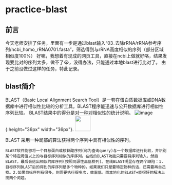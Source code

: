# practice-blast
## 前言
今天老师安排了任务，里面有一步是通过blast输入“03_去除rRNA/rRNA参考序列/ncbi_homo_rRNA0701.fasta”，筛选得到与rRNA高度相似的序列（部分区域相似度100%）
好嘛，我想着有现成的网页工具，直接在ncbi上做就好咯，结果发现要比对的序列太多，做不了😭，没得办法，只能通过本地blast进行比对了。
由于之前没做过这样的任务，特此记录。
## blast简介
BLAST（Basic Local Alignment Search Tool）是一套在蛋白质数据库或DNA数据库中进行相似性比较的分析工具。BLAST程序能迅速与公开数据库进行相似性序列比较。
BLAST结果中的得分是对一种对相似性的统计说明。
![image](https://user-images.githubusercontent.com/71922803/190534573-6ba16a8e-24c1-44a9-8f4e-1e392a392135.png){:height="36px" width="36px"}.
<img src="https://user-images.githubusercontent.com/71922803/190534573-6ba16a8e-24c1-44a9-8f4e-1e392a392135.png" width="48">

BLAST 采用一种局部的算法获得两个序列中具有相似性的序列。

`BLAST软件能够将一个目标蛋白或核苷酸序列(称为查询query)与一个数据库进行比较，并识别某个特定阈值以上的与目标序列相似的库序列。在线的BLAST功能只需要将序列输入，然后BLAST，最后会给出相似的库序列(按照同源性高低排列)。在线BLAST明显存在两个缺陷：1.目标序列BLAST后的得到的库序列是多个物种的，如果我们只是要特定物种的话，还需要再自己找。2.如果目标序列有很多，则需要执行很多次，效率低。而本地化的BLAST+能很好的解决上面两个问题。
`
## 
